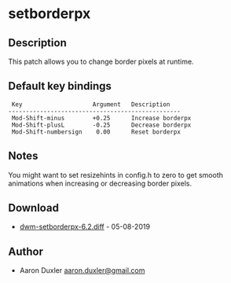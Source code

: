 setborderpx
===========

Description
-----------

This patch allows you to change border pixels at runtime.

Default key bindings
--------------------
	 Key                    Argument   Description
	-------------------------------------------------
	 Mod-Shift-minus        +0.25      Increase borderpx
	 Mod-Shift-plusL        -0.25      Decrease borderpx
	 Mod-Shift-numbersign    0.00      Reset borderpx

Notes
-----
You might want to set resizehints in config.h to zero to get smooth animations 
when increasing or decreasing border pixels.

Download
--------
* [dwm-setborderpx-6.2.diff](dwm-setborderpx-6.2.diff) - 05-08-2019

Author
------
* Aaron Duxler <aaron.duxler@gmail.com>
